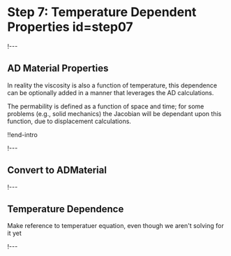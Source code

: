 # Step 7: Temperature Dependent Properties id=step07

!---

## AD Material Properties

In reality the viscosity is also a function of temperature, this dependence can be optionally added
in a manner that leverages the AD calculations.

The permability is defined as a function of space and time; for some problems (e.g., solid mechanics)
the Jacobian will be dependant upon this function, due to displacement calculations.


!!end-intro

!---

## Convert to ADMaterial


!---

## Temperature Dependence

Make reference to temperatuer equation, even though we aren't solving for it yet


!---

